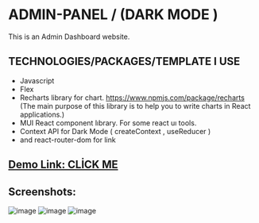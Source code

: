 # ADMIN-PANEL / (DARK MODE )

This is an Admin Dashboard website. 


## TECHNOLOGIES/PACKAGES/TEMPLATE I USE
* Javascript
* Flex
* Recharts library for chart. https://www.npmjs.com/package/recharts (The main purpose of this library is to help you to write charts in React applications.)
* MUI React component lıbrary. For some react uı tools.
* Context API for Dark Mode ( createContext , useReducer )
* and react-router-dom for link



##  <a href="https://starlit-souffle-341996.netlify.app/" target="_blank" alt="demo link">Demo Link: CLİCK ME </a>

## Screenshots:
![image](https://user-images.githubusercontent.com/72821281/204086751-26e09575-13b6-4ee3-a84a-9008dfa9126e.png)
![image](https://user-images.githubusercontent.com/72821281/204086756-99ea1185-8e31-4ddc-bd55-85537108c146.png)
![image](https://user-images.githubusercontent.com/72821281/204086764-038402c1-b10e-47d6-9ce6-148f758c399e.png)



